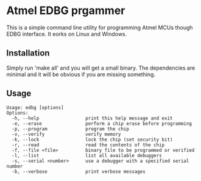# Atmel EDBG prgammer

This is a simple command line utility for programming Atmel MCUs though EDBG interface.
It eorks on Linux and Windows.

## Installation

Simply run 'make all' and you will get a small binary. The dependencies are minimal and
it will be obvious if you are missing something.

## Usage
```
Usage: edbg [options]
Options:
  -h, --help                 print this help message and exit
  -e, --erase                perform a chip erase before programming
  -p, --program              program the chip
  -v, --verify               verify memory
  -k, --lock                 lock the chip (set security bit)
  -r, --read                 read the contents of the chip
  -f, --file <file>          binary file to be programmed or verified
  -l, --list                 list all available debuggers
  -s, --serial <number>      use a debugger with a specified serial number
  -b, --verbose              print verbose messages
```
